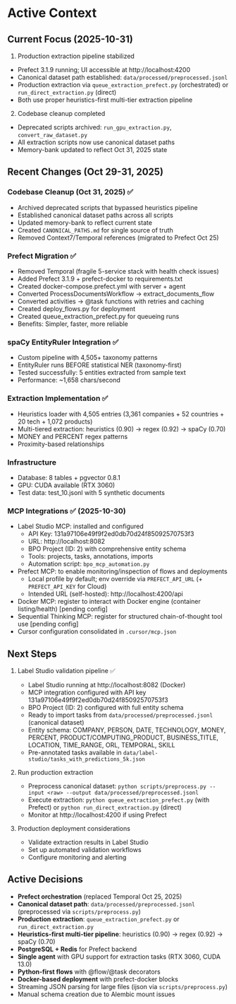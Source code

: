 # Active Context

## Current Focus (2025-10-31)

1) Production extraction pipeline stabilized
- Prefect 3.1.9 running; UI accessible at http://localhost:4200
- Canonical dataset path established: `data/processed/preprocessed.jsonl`
- Production extraction via `queue_extraction_prefect.py` (orchestrated) or `run_direct_extraction.py` (direct)
- Both use proper heuristics-first multi-tier extraction pipeline

2) Codebase cleanup completed
- Deprecated scripts archived: `run_gpu_extraction.py`, `convert_raw_dataset.py`
- All extraction scripts now use canonical dataset paths
- Memory-bank updated to reflect Oct 31, 2025 state

## Recent Changes (Oct 29-31, 2025)

### Codebase Cleanup (Oct 31, 2025) ✅
- Archived deprecated scripts that bypassed heuristics pipeline
- Established canonical dataset paths across all scripts
- Updated memory-bank to reflect current state
- Created `CANONICAL_PATHS.md` for single source of truth
- Removed Context7/Temporal references (migrated to Prefect Oct 25)

### Prefect Migration ✅
- Removed Temporal (fragile 5-service stack with health check issues)
- Added Prefect 3.1.9 + prefect-docker to requirements.txt
- Created docker-compose.prefect.yml with server + agent
- Converted ProcessDocumentsWorkflow → extract_documents_flow
- Converted activities → @task functions with retries and caching
- Created deploy_flows.py for deployment
- Created queue_extraction_prefect.py for queueing runs
- Benefits: Simpler, faster, more reliable

### spaCy EntityRuler Integration ✅
- Custom pipeline with 4,505+ taxonomy patterns
- EntityRuler runs BEFORE statistical NER (taxonomy-first)
- Tested successfully: 5 entities extracted from sample text
- Performance: ~1,658 chars/second

### Extraction Implementation ✅
- Heuristics loader with 4,505 entries (3,361 companies + 52 countries + 20 tech + 1,072 products)
- Multi-tiered extraction: heuristics (0.90) → regex (0.92) → spaCy (0.70)
- MONEY and PERCENT regex patterns
- Proximity-based relationships

### Infrastructure
- Database: 8 tables + pgvector 0.8.1
- GPU: CUDA available (RTX 3060)
- Test data: test_10.jsonl with 5 synthetic documents

### MCP Integrations ✅ (2025-10-30)
- Label Studio MCP: installed and configured
  - API Key: 131a97106e49f9f2ed0db70d24f85092570753f3
  - URL: http://localhost:8082
  - BPO Project (ID: 2) with comprehensive entity schema
  - Tools: projects, tasks, annotations, imports
  - Automation script: `bpo_mcp_automation.py`
- Prefect MCP: to enable monitoring/inspection of flows and deployments
  - Local profile by default; env override via `PREFECT_API_URL` (+ `PREFECT_API_KEY` for Cloud)
  - Intended URL (self-hosted): http://localhost:4200/api
- Docker MCP: register to interact with Docker engine (container listing/health) [pending config]
- Sequential Thinking MCP: register for structured chain-of-thought tool use [pending config]
- Cursor configuration consolidated in `.cursor/mcp.json`

## Next Steps

1. Label Studio validation pipeline ✅
   - Label Studio running at http://localhost:8082 (Docker)
   - MCP integration configured with API key 131a97106e49f9f2ed0db70d24f85092570753f3
   - BPO Project (ID: 2) configured with full entity schema
   - Ready to import tasks from `data/processed/preprocessed.jsonl` (canonical dataset)
   - Entity schema: COMPANY, PERSON, DATE, TECHNOLOGY, MONEY, PERCENT, PRODUCT/COMPUTING_PRODUCT, BUSINESS_TITLE, LOCATION, TIME_RANGE, ORL, TEMPORAL, SKILL
   - Pre-annotated tasks available in `data/label-studio/tasks_with_predictions_5k.json`

2. Run production extraction
   - Preprocess canonical dataset: `python scripts/preprocess.py --input <raw> --output data/processed/preprocessed.jsonl`
   - Execute extraction: `python queue_extraction_prefect.py` (with Prefect) or `python run_direct_extraction.py` (direct)
   - Monitor at http://localhost:4200 if using Prefect

3. Production deployment considerations
   - Validate extraction results in Label Studio
   - Set up automated validation workflows
   - Configure monitoring and alerting

## Active Decisions

- **Prefect orchestration** (replaced Temporal Oct 25, 2025)
- **Canonical dataset path**: `data/processed/preprocessed.jsonl` (preprocessed via `scripts/preprocess.py`)
- **Production extraction**: `queue_extraction_prefect.py` or `run_direct_extraction.py`
- **Heuristics-first multi-tier pipeline**: heuristics (0.90) → regex (0.92) → spaCy (0.70)
- **PostgreSQL + Redis** for Prefect backend
- **Single agent** with GPU support for extraction tasks (RTX 3060, CUDA 13.0)
- **Python-first flows** with @flow/@task decorators
- **Docker-based deployment** with prefect-docker blocks
- Streaming JSON parsing for large files (ijson via `scripts/preprocess.py`)
- Manual schema creation due to Alembic mount issues


